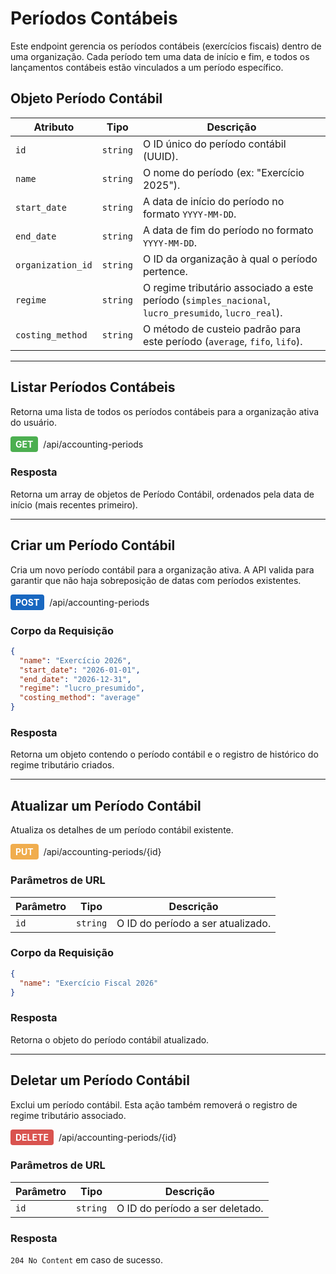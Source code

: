 # Períodos Contábeis

Este endpoint gerencia os períodos contábeis (exercícios fiscais) dentro de uma organização. Cada período tem uma data de início e fim, e todos os lançamentos contábeis estão vinculados a um período específico.

## Objeto Período Contábil

| Atributo | Tipo | Descrição |
|---|---|---|
| `id` | `string` | O ID único do período contábil (UUID). |
| `name` | `string` | O nome do período (ex: "Exercício 2025"). |
| `start_date` | `string` | A data de início do período no formato `YYYY-MM-DD`. |
| `end_date` | `string` | A data de fim do período no formato `YYYY-MM-DD`. |
| `organization_id` | `string` | O ID da organização à qual o período pertence. |
| `regime` | `string` | O regime tributário associado a este período (`simples_nacional`, `lucro_presumido`, `lucro_real`). |
| `costing_method` | `string` | O método de custeio padrão para este período (`average`, `fifo`, `lifo`). |

---

## Listar Períodos Contábeis

Retorna uma lista de todos os períodos contábeis para a organização ativa do usuário.

<div style="display: flex; align-items: center; gap: 8px; margin-bottom: 16px;">
  <span style="background-color: #4CAF50; color: white; padding: 4px 8px; border-radius: 4px; font-weight: bold;">GET</span>
  <span>/api/accounting-periods</span>
</div>

### Resposta

Retorna um array de objetos de Período Contábil, ordenados pela data de início (mais recentes primeiro).

---

## Criar um Período Contábil

Cria um novo período contábil para a organização ativa. A API valida para garantir que não haja sobreposição de datas com períodos existentes.

<div style="display: flex; align-items: center; gap: 8px; margin-bottom: 16px;">
  <span style="background-color: #1867C0; color: white; padding: 4px 8px; border-radius: 4px; font-weight: bold;">POST</span>
  <span>/api/accounting-periods</span>
</div>

### Corpo da Requisição

```json
{
  "name": "Exercício 2026",
  "start_date": "2026-01-01",
  "end_date": "2026-12-31",
  "regime": "lucro_presumido",
  "costing_method": "average"
}
```

### Resposta

Retorna um objeto contendo o período contábil e o registro de histórico do regime tributário criados.

---

## Atualizar um Período Contábil

Atualiza os detalhes de um período contábil existente.

<div style="display: flex; align-items: center; gap: 8px; margin-bottom: 16px;">
  <span style="background-color: #f0ad4e; color: white; padding: 4px 8px; border-radius: 4px; font-weight: bold;">PUT</span>
  <span>/api/accounting-periods/{id}</span>
</div>

### Parâmetros de URL

| Parâmetro | Tipo | Descrição |
|---|---|---|
| `id` | `string` | O ID do período a ser atualizado. |

### Corpo da Requisição

```json
{
  "name": "Exercício Fiscal 2026"
}
```

### Resposta

Retorna o objeto do período contábil atualizado.

---

## Deletar um Período Contábil

Exclui um período contábil. Esta ação também removerá o registro de regime tributário associado.

<div style="display: flex; align-items: center; gap: 8px; margin-bottom: 16px;">
  <span style="background-color: #d9534f; color: white; padding: 4px 8px; border-radius: 4px; font-weight: bold;">DELETE</span>
  <span>/api/accounting-periods/{id}</span>
</div>

### Parâmetros de URL

| Parâmetro | Tipo | Descrição |
|---|---|---|
| `id` | `string` | O ID do período a ser deletado. |

### Resposta

`204 No Content` em caso de sucesso.
